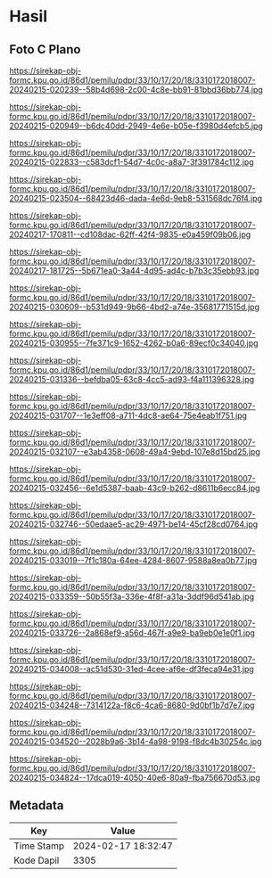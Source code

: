 # Hasil

## Foto C Plano

https://sirekap-obj-formc.kpu.go.id/86d1/pemilu/pdpr/33/10/17/20/18/3310172018007-20240215-020239--58b4d698-2c00-4c8e-bb91-81bbd36bb774.jpg

https://sirekap-obj-formc.kpu.go.id/86d1/pemilu/pdpr/33/10/17/20/18/3310172018007-20240215-020949--b6dc40dd-2949-4e6e-b05e-f3980d4efcb5.jpg

https://sirekap-obj-formc.kpu.go.id/86d1/pemilu/pdpr/33/10/17/20/18/3310172018007-20240215-022833--c583dcf1-54d7-4c0c-a8a7-3f391784c112.jpg

https://sirekap-obj-formc.kpu.go.id/86d1/pemilu/pdpr/33/10/17/20/18/3310172018007-20240215-023504--68423d46-dada-4e6d-9eb8-531568dc76f4.jpg

https://sirekap-obj-formc.kpu.go.id/86d1/pemilu/pdpr/33/10/17/20/18/3310172018007-20240217-170811--cd108dac-62ff-42f4-9835-e0a459f09b06.jpg

https://sirekap-obj-formc.kpu.go.id/86d1/pemilu/pdpr/33/10/17/20/18/3310172018007-20240217-181725--5b671ea0-3a44-4d95-ad4c-b7b3c35ebb93.jpg

https://sirekap-obj-formc.kpu.go.id/86d1/pemilu/pdpr/33/10/17/20/18/3310172018007-20240215-030609--b531d949-9b66-4bd2-a74e-35681771515d.jpg

https://sirekap-obj-formc.kpu.go.id/86d1/pemilu/pdpr/33/10/17/20/18/3310172018007-20240215-030955--7fe371c9-1652-4262-b0a6-89ecf0c34040.jpg

https://sirekap-obj-formc.kpu.go.id/86d1/pemilu/pdpr/33/10/17/20/18/3310172018007-20240215-031336--befdba05-63c8-4cc5-ad93-f4a111396328.jpg

https://sirekap-obj-formc.kpu.go.id/86d1/pemilu/pdpr/33/10/17/20/18/3310172018007-20240215-031707--1e3eff08-a711-4dc8-ae64-75e4eab1f751.jpg

https://sirekap-obj-formc.kpu.go.id/86d1/pemilu/pdpr/33/10/17/20/18/3310172018007-20240215-032107--e3ab4358-0608-49a4-9ebd-107e8d15bd25.jpg

https://sirekap-obj-formc.kpu.go.id/86d1/pemilu/pdpr/33/10/17/20/18/3310172018007-20240215-032456--6e1d5387-baab-43c9-b262-d8611b6ecc84.jpg

https://sirekap-obj-formc.kpu.go.id/86d1/pemilu/pdpr/33/10/17/20/18/3310172018007-20240215-032746--50edaae5-ac29-4971-be14-45cf28cd0764.jpg

https://sirekap-obj-formc.kpu.go.id/86d1/pemilu/pdpr/33/10/17/20/18/3310172018007-20240215-033019--7f1c180a-64ee-4284-8607-9588a8ea0b77.jpg

https://sirekap-obj-formc.kpu.go.id/86d1/pemilu/pdpr/33/10/17/20/18/3310172018007-20240215-033359--50b55f3a-336e-4f8f-a31a-3ddf96d541ab.jpg

https://sirekap-obj-formc.kpu.go.id/86d1/pemilu/pdpr/33/10/17/20/18/3310172018007-20240215-033726--2a868ef9-a56d-467f-a9e9-ba9eb0e1e0f1.jpg

https://sirekap-obj-formc.kpu.go.id/86d1/pemilu/pdpr/33/10/17/20/18/3310172018007-20240215-034008--ac51d530-31ed-4cee-af6e-df3feca94e31.jpg

https://sirekap-obj-formc.kpu.go.id/86d1/pemilu/pdpr/33/10/17/20/18/3310172018007-20240215-034248--7314122a-f8c6-4ca6-8680-9d0bf1b7d7e7.jpg

https://sirekap-obj-formc.kpu.go.id/86d1/pemilu/pdpr/33/10/17/20/18/3310172018007-20240215-034520--2028b9a6-3b14-4a98-9198-f8dc4b30254c.jpg

https://sirekap-obj-formc.kpu.go.id/86d1/pemilu/pdpr/33/10/17/20/18/3310172018007-20240215-034824--17dca019-4050-40e6-80a9-fba756670d53.jpg


## Metadata

| Key        | Value               |
| ---------- | ------------------- |
| Time Stamp | 2024-02-17 18:32:47 |
| Kode Dapil | 3305                |



